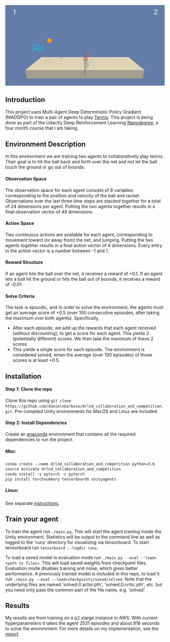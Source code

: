 ![tennis](assets/trained_agent.gif)

## Introduction
This project uses Multi-Agent Deep Deterministic Policy Gradient (MADDPG) to train a pair of agents to play [Tennis](https://github.com/Unity-Technologies/ml-agents/blob/master/docs/Learning-Environment-Examples.md#tennis).  This project is being done as part of the Udacity Deep Reinforcement Learning [Nanodegree](https://www.udacity.com/course/deep-reinforcement-learning-nanodegree--nd893), a four month course that I am taking.


## Environment Description
In this environment we are training two agents to collaboratively play tennis.  Their goal is to hit the ball back and forth over the net and not let the ball touch the ground or go out of bounds.


#### Observation Space
The observation space for each agent consists of 8 variables corresponding to the position and velocity of the ball and racket.  Observations over the last three time steps are stacked together for a total of 24 dimensions per agent.  Putting the two agents together results in a final observation vector of 48 dimensions.


#### Action Space
Two continuous actions are available for each agent, corresponding to movement toward (or away from) the net, and jumping.  Putting the two agents together results in a final action vector of 4 dimensions.  Every entry in the action vector is a number between -1 and 1.


#### Reward Structure
 If an agent hits the ball over the net, it receives a reward of +0.1. If an agent lets a ball hit the ground or hits the ball out of bounds, it receives a reward of -0.01.


#### Solve Criteria
The task is episodic, and in order to solve the environment, the agents must get an average score of +0.5 (over 100 consecutive episodes, after taking the maximum over both agents).  Specifically,
- After each episode, we add up the rewards that each agent received (without discounting), to get a score for each agent. This yields 2 (potentially different) scores. We then take the maximum of these 2 scores.
- This yields a single score for each episode.
The environment is considered solved, when the average (over 100 episodes) of those scores is at least +0.5.


## Installation

#### Step 1: Clone the repo
Clone this repo using `git clone https://github.com/danielnbarbosa/drlnd_collaboration_and_competition.git`.  Pre-compiled Unity environments for MacOS and Linux are included.


#### Step 2: Install Dependencies
Create an [anaconda](https://www.anaconda.com/download/) environment that contains all the required dependencies to run the project.

##### Mac:
```
conda create --name drlnd_collaboration_and_competition python=3.6
source activate drlnd_collaboration_and_competition
conda install -y pytorch -c pytorch
pip install torchsummary tensorboardX unityagents
```

##### Linux:
See separate [instructions](assets/linux_setup.md).

## Train your agent
To train the agent run `./main.py`.  This will start the agent training inside the Unity environment.  Statistics will be output to the command line as well as logged to the 'runs' directory for visualizing via tensorboard.  To start tensorboard run `tensorboard --logdir runs`.

To load a saved model in evaluation mode run `./main.py --eval --load=<path to files>`.  This will load saved weights from checkpoint files.  Evaluation mode disables training and noise, which gives better performance.  A previously trained model is included in this repo, to load it run `./main.py --eval --load=checkpoints/saved/solved`.  Note that the underlying files are named 'solved.0.actor.pth', 'solved.0.critic.pth', etc. but you need only pass the common part of the file name, e.g. 'solved'.


## Results
My results are from training on a p2.xlarge instance in AWS.  With current hyperparameters it takes the agent 2531 episodes and about 818 seconds to solve the environment.  For more details on my implementation, see the [report](Report.md).

